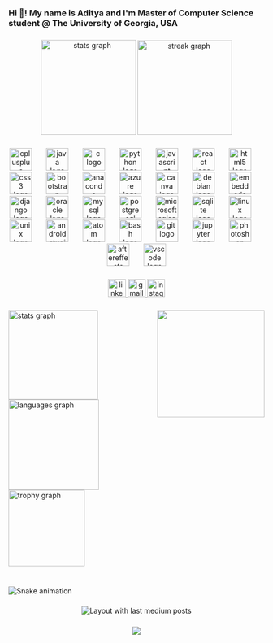 <h3 align="left">Hi 👋! My name is Aditya and I'm Master of Computer Science student @ The University of Georgia, USA</h3>

###

<div align="center">
  <img src="https://github-readme-stats.vercel.app/api?username=Ady-6720&hide_title=false&hide_rank=true&show_icons=true&include_all_commits=true&count_private=true&disable_animations=false&theme=rose_pine&locale=en&hide_border=true" height="187" alt="stats graph"  />
  <img src="https://streak-stats.demolab.com?user=Ady-6720&locale=en&mode=weekly&theme=rose_pine&hide_border=true&border_radius=5" height="186" alt="streak graph"  />
</div>

###

<div align="center">
  <img src="https://cdn.jsdelivr.net/gh/devicons/devicon/icons/cplusplus/cplusplus-original.svg" height="44" alt="cplusplus logo"  />
  <img width="20" />
  <img src="https://cdn.jsdelivr.net/gh/devicons/devicon/icons/java/java-original.svg" height="44" alt="java logo"  />
  <img width="20" />
  <img src="https://cdn.jsdelivr.net/gh/devicons/devicon/icons/c/c-original.svg" height="44" alt="c logo"  />
  <img width="20" />
  <img src="https://cdn.jsdelivr.net/gh/devicons/devicon/icons/python/python-original.svg" height="44" alt="python logo"  />
  <img width="20" />
  <img src="https://cdn.jsdelivr.net/gh/devicons/devicon/icons/javascript/javascript-original.svg" height="44" alt="javascript logo"  />
  <img width="20" />
  <img src="https://cdn.jsdelivr.net/gh/devicons/devicon/icons/react/react-original.svg" height="44" alt="react logo"  />
  <img width="20" />
  <img src="https://cdn.jsdelivr.net/gh/devicons/devicon/icons/html5/html5-original.svg" height="44" alt="html5 logo"  />
  <img width="20" />
  <img src="https://cdn.jsdelivr.net/gh/devicons/devicon/icons/css3/css3-original.svg" height="44" alt="css3 logo"  />
  <img width="20" />
  <img src="https://cdn.jsdelivr.net/gh/devicons/devicon/icons/bootstrap/bootstrap-original.svg" height="44" alt="bootstrap logo"  />
  <img width="20" />
  <img src="https://cdn.jsdelivr.net/gh/devicons/devicon/icons/anaconda/anaconda-original.svg" height="44" alt="anaconda logo"  />
  <img width="20" />
  <img src="https://cdn.jsdelivr.net/gh/devicons/devicon/icons/azure/azure-original.svg" height="44" alt="azure logo"  />
  <img width="20" />
  <img src="https://cdn.jsdelivr.net/gh/devicons/devicon/icons/canva/canva-original.svg" height="44" alt="canva logo"  />
  <img width="20" />
  <img src="https://cdn.jsdelivr.net/gh/devicons/devicon/icons/debian/debian-original.svg" height="44" alt="debian logo"  />
  <img width="20" />
  <img src="https://cdn.jsdelivr.net/gh/devicons/devicon/icons/embeddedc/embeddedc-original.svg" height="44" alt="embeddedc logo"  />
  <img width="20" />
  <img src="https://cdn.jsdelivr.net/gh/devicons/devicon/icons/django/django-plain.svg" height="44" alt="django logo"  />
  <img width="20" />
  <img src="https://cdn.jsdelivr.net/gh/devicons/devicon/icons/oracle/oracle-original.svg" height="44" alt="oracle logo"  />
  <img width="20" />
  <img src="https://cdn.jsdelivr.net/gh/devicons/devicon/icons/mysql/mysql-original.svg" height="44" alt="mysql logo"  />
  <img width="20" />
  <img src="https://cdn.jsdelivr.net/gh/devicons/devicon/icons/postgresql/postgresql-original.svg" height="44" alt="postgresql logo"  />
  <img width="20" />
  <img src="https://cdn.jsdelivr.net/gh/devicons/devicon/icons/microsoftsqlserver/microsoftsqlserver-plain.svg" height="44" alt="microsoftsqlserver logo"  />
  <img width="20" />
  <img src="https://cdn.jsdelivr.net/gh/devicons/devicon/icons/sqlite/sqlite-original.svg" height="44" alt="sqlite logo"  />
  <img width="20" />
  <img src="https://cdn.jsdelivr.net/gh/devicons/devicon/icons/linux/linux-original.svg" height="44" alt="linux logo"  />
  <img width="20" />
  <img src="https://cdn.jsdelivr.net/gh/devicons/devicon/icons/unix/unix-original.svg" height="44" alt="unix logo"  />
  <img width="20" />
  <img src="https://cdn.jsdelivr.net/gh/devicons/devicon/icons/androidstudio/androidstudio-original.svg" height="44" alt="androidstudio logo"  />
  <img width="20" />
  <img src="https://cdn.jsdelivr.net/gh/devicons/devicon/icons/atom/atom-original.svg" height="44" alt="atom logo"  />
  <img width="20" />
  <img src="https://cdn.jsdelivr.net/gh/devicons/devicon/icons/bash/bash-original.svg" height="44" alt="bash logo"  />
  <img width="20" />
  <img src="https://cdn.jsdelivr.net/gh/devicons/devicon/icons/git/git-original.svg" height="44" alt="git logo"  />
  <img width="20" />
  <img src="https://cdn.jsdelivr.net/gh/devicons/devicon/icons/jupyter/jupyter-original.svg" height="44" alt="jupyter logo"  />
  <img width="20" />
  <img src="https://cdn.jsdelivr.net/gh/devicons/devicon/icons/photoshop/photoshop-plain.svg" height="44" alt="photoshop logo"  />
  <img width="20" />
  <img src="https://cdn.jsdelivr.net/gh/devicons/devicon/icons/aftereffects/aftereffects-original.svg" height="44" alt="aftereffects logo"  />
  <img width="20" />
  <img src="https://cdn.jsdelivr.net/gh/devicons/devicon/icons/vscode/vscode-original.svg" height="44" alt="vscode logo"  />
</div>

###

<div align="center">
  <a href="https://www.linkedin.com/in/am6720/" target="_blank">
    <img src="https://img.shields.io/static/v1?message=LinkedIn&logo=linkedin&label=&color=0077B5&logoColor=white&labelColor=&style=for-the-badge" height="35" alt="linkedin logo"  />
  </a>
  <a href="aditya.inc6720@gmail.com" target="_blank">
    <img src="https://img.shields.io/static/v1?message=Gmail&logo=gmail&label=&color=D14836&logoColor=white&labelColor=&style=for-the-badge" height="35" alt="gmail logo"  />
  </a>
  <a href="https://www.instagram.com/ady_6720/" target="_blank">
    <img src="https://img.shields.io/static/v1?message=Instagram&logo=instagram&label=&color=E4405F&logoColor=white&labelColor=&style=for-the-badge" height="35" alt="instagram logo"  />
  </a>
</div>

###

<img align="right" height="211" src="https://media1.tenor.com/m/o83ABNje01sAAAAd/you%27re-welcome-jonas-taylor.gif"  />

###

<div align="left">
  <img src="https://github-readme-stats.vercel.app/api?username=Ady-6720&hide_title=true&hide_rank=true&show_icons=true&include_all_commits=true&count_private=true&disable_animations=false&theme=rose_pine&locale=en&hide_border=true&order=1" height="176" alt="stats graph"  />
  <img src="https://github-readme-stats.vercel.app/api/top-langs?username=Ady-6720&locale=en&hide_title=false&layout=compact&card_width=320&langs_count=8&theme=rose_pine&hide_border=true&order=2" height="178" alt="languages graph"  />
  <img src="https://github-profile-trophy.vercel.app?username=Ady-6720&theme=dracula&column=-1&row=2&margin-w=7&margin-h=7&no-bg=true&no-frame=true&order=4" height="150" alt="trophy graph"  />
</div>

###

<br clear="both">

<img src="https://raw.githubusercontent.com/Ady-6720/Ady-6720/output/snake.svg" alt="Snake animation" />

###

<div align="center">
  <img src="https://github-read-medium-git-main.pahlevikun.vercel.app/latest?limit=2&username=aditya.inc6720&theme=rose_pine" alt="Layout with last medium posts"  />
</div>

###

<div align="center">
  <img src="https://profile-counter.glitch.me/Ady-6720/count.svg?"  />
</div>

###
